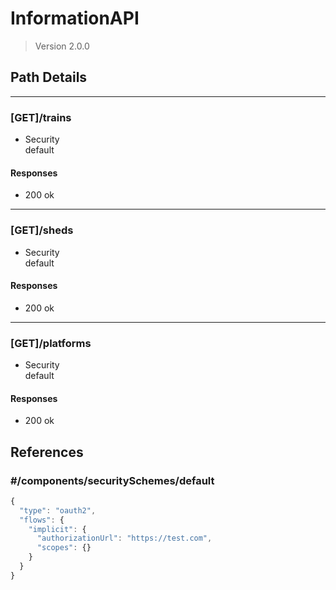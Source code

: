 # InformationAPI

> Version 2.0.0

## Path Details

***

### [GET]/trains

- Security  
default  

#### Responses

- 200 ok

***

### [GET]/sheds

- Security  
default  

#### Responses

- 200 ok

***

### [GET]/platforms

- Security  
default  

#### Responses

- 200 ok

## References

### #/components/securitySchemes/default

```ts
{
  "type": "oauth2",
  "flows": {
    "implicit": {
      "authorizationUrl": "https://test.com",
      "scopes": {}
    }
  }
}
```